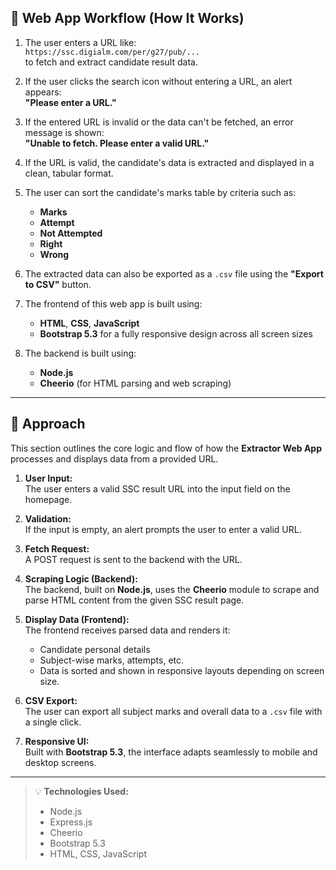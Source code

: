 ## 🔄 Web App Workflow (How It Works)

1. The user enters a URL like:  
   `https://ssc.digialm.com/per/g27/pub/...`  
   to fetch and extract candidate result data.

2. If the user clicks the search icon without entering a URL, an alert appears:  
   **"Please enter a URL."**

3. If the entered URL is invalid or the data can't be fetched, an error message is shown:  
   **"Unable to fetch. Please enter a valid URL."**

4. If the URL is valid, the candidate's data is extracted and displayed in a clean, tabular format.

5. The user can sort the candidate's marks table by criteria such as:
   - **Marks**
   - **Attempt**
   - **Not Attempted**
   - **Right**
   - **Wrong**

6. The extracted data can also be exported as a `.csv` file using the **"Export to CSV"** button.

7. The frontend of this web app is built using:
   - **HTML**, **CSS**, **JavaScript**
   - **Bootstrap 5.3** for a fully responsive design across all screen sizes

8. The backend is built using:
   - **Node.js**
   - **Cheerio** (for HTML parsing and web scraping)

---

## 🧩 Approach

This section outlines the core logic and flow of how the **Extractor Web App** processes and displays data from a provided URL.

1. **User Input:**  
   The user enters a valid SSC result URL into the input field on the homepage.

2. **Validation:**  
   If the input is empty, an alert prompts the user to enter a valid URL.

3. **Fetch Request:**  
   A POST request is sent to the backend with the URL.

4. **Scraping Logic (Backend):**  
   The backend, built on **Node.js**, uses the **Cheerio** module to scrape and parse HTML content from the given SSC result page.

5. **Display Data (Frontend):**  
   The frontend receives parsed data and renders it:
   - Candidate personal details
   - Subject-wise marks, attempts, etc.
   - Data is sorted and shown in responsive layouts depending on screen size.

6. **CSV Export:**  
   The user can export all subject marks and overall data to a `.csv` file with a single click.

7. **Responsive UI:**  
   Built with **Bootstrap 5.3**, the interface adapts seamlessly to mobile and desktop screens.

---

> 💡 **Technologies Used:**  
> - Node.js  
> - Express.js  
> - Cheerio  
> - Bootstrap 5.3  
> - HTML, CSS, JavaScript  
